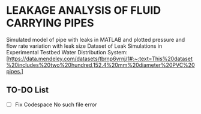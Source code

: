 # **LEAKAGE ANALYSIS OF FLUID CARRYING PIPES**

Simulated model of pipe with leaks in MATLAB and plotted pressure and flow rate variation with leak size
Dataset of Leak Simulations in Experimental Testbed Water Distribution System:[https://data.mendeley.com/datasets/tbrnp6vrnj/1#:~:text=This%20dataset%20includes%20two%20hundred,152.4%20mm%20diameter%20PVC%20pipes.]


## **TO-DO List**
- [ ] Fix Codespace No such file error
      
